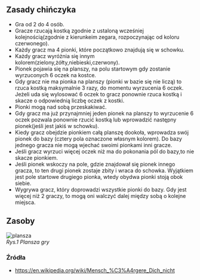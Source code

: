 ## Zasady chińczyka
* Gra od 2 do 4 osób.
* Gracze rzucają kostką zgodnie z ustaloną wcześniej kolejnością(zgodnie z kierunkeim zegara, rozpoczynając od koloru czerwonego).
* Każdy gracz ma 4 pionki, które początkowo znajdują się w schowku.
* Każdy gracz wyróżnia się innym kolorem(zielony,żółty,niebieski,czerwony).
* Pionek pojawia się na planszy, na polu startowym gdy zostanie wyrzuconych 6 oczek na kostce.
* Gdy gracz nie ma pionka na planszy (pionki w bazie się nie liczą) to rzuca kostką maksymalnie 3 razy, do momentu wyrzucenia 6 oczek. Jeżeli uda się wylosować 6 oczek to gracz ponownie rzuca kostką i skacze o odpowiednią liczbę oczek z kostki.
* Pionki mogą nad sobą przeskakiwać.
* Gdy gracz ma już przynajmniej jeden pionek na planszy to wyrzucenie 6 oczek pozwala ponownie rzucić kostką lub wprowadzić następny pionek(jeśli jest jakiś w schowku).
* Kiedy gracz obejdzie pionkiem całą planszę dookoła, wprowadza swój pionek do bazy (cztery pola oznaczone własnym kolorem). Do bazy  jednego gracza nie mogą wjechać swoimi pionkami inni gracze.
* Jeśli gracz wyrzuci więcej oczek niż ma do pokonania pól do bazy,to nie skacze pionkiem.
* Jeśli pionek wskoczy na pole, gdzie znajdował się pionek innego gracza, to ten  drugi pionek zostaje zbity i wraca do schowka. Wyjątkiem jest pole startowe drugiego pionka, wtedy obydwa pionki stoją obok siebie.
* Wygrywa gracz, który doprowadzi wszystkie pionki do bazy. Gdy jest więcej niż 2 graczy, to mogą oni walczyć dalej między sobą o kolejne miejsca.

## Zasoby
![plansza](https://user-images.githubusercontent.com/77828599/167295878-e5f4098d-669a-43ea-8df0-3d1d6027a3cd.png)\
*Rys.1 Plansza gry*

### Źródła
* https://en.wikipedia.org/wiki/Mensch_%C3%A4rgere_Dich_nicht

